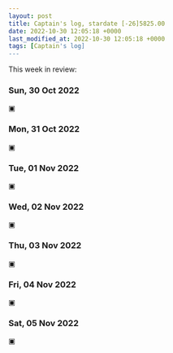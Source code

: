 ```yaml
---
layout: post
title: Captain's log, stardate [-26]5825.00
date: 2022-10-30 12:05:18 +0000
last_modified_at: 2022-10-30 12:05:18 +0000
tags: [Captain's log]
---
```


This week in review:

<!-- more -->

### Sun, 30 Oct 2022

▣

### Mon, 31 Oct 2022

▣

### Tue, 01 Nov 2022

▣

### Wed, 02 Nov 2022

▣

### Thu, 03 Nov 2022

▣

### Fri, 04 Nov 2022

▣

### Sat, 05 Nov 2022

▣

